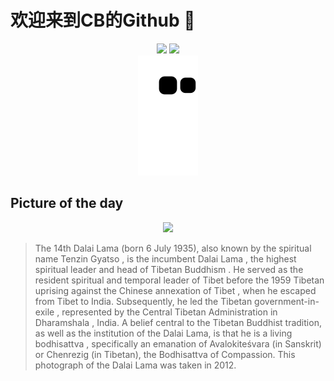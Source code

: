 
# 欢迎来到CB的Github 👋

<div align="center">
  <img height="137px" src="https://github-readme-stats.vercel.app/api?username=SuperCB&show_icons=true&theme=radical" />
  <img height="137px" src="https://github-readme-stats.vercel.app/api/top-langs/?username=SuperCB&hide_title=true&hide_border=true&layout=compact&langs_count=6&text_color=000&icon_color=fff" />
</div>


<div align="center">
    <img src="./contribution-snake/github-contribution-grid-snake.svg" />
</div>



## Picture of the day
<div align="center">
  <img width=400px src="https://upload.wikimedia.org/wikipedia/commons/thumb/f/fb/The_Dalai_Lama_in_2012.jpg/500px-The_Dalai_Lama_in_2012.jpg" />
</div>

>The  14th Dalai Lama  (born 6 July 1935), also known by the spiritual name  Tenzin Gyatso , is the incumbent  Dalai Lama , the highest spiritual leader and head of  Tibetan Buddhism . He served as the resident spiritual and temporal leader of Tibet before the  1959 Tibetan uprising  against the  Chinese annexation of Tibet , when he escaped from Tibet to India. Subsequently, he led the Tibetan  government-in-exile , represented by the  Central Tibetan Administration  in  Dharamshala , India. A belief central to the Tibetan Buddhist tradition, as well as the institution of the Dalai Lama, is that he is a living  bodhisattva , specifically an emanation of  Avalokiteśvara  (in Sanskrit) or Chenrezig (in Tibetan), the Bodhisattva of Compassion. This photograph of the Dalai Lama was taken in 2012.


